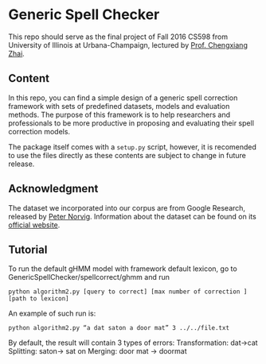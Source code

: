 # Generic Spell Checker
This repo should serve as the final project of Fall 2016 CS598 from University of Illinois at Urbana-Champaign, lectured by [Prof. Chengxiang Zhai][prof].

## Content
In this repo, you can find a simple design of a generic spell correction framework with sets of predefined datasets, models and evaluation methods. The purpose of this framework is to help researchers and professionals to be more productive in proposing and evaluating their spell correction models. 

The package itself comes with a `setup.py` script, however, it is recomended to use the files directly as these contents are subject to change in future release.

## Acknowledgment
The dataset we incorporated into our corpus are from Google Research, released by [Peter Norvig][peter]. Information about the dataset can be found on its [official website][web].

## Tutorial
To run the default gHMM model with framework default lexicon, go to GenericSpellChecker/spellcorrect/ghmm and run 
```
python algorithm2.py [query to correct] [max number of correction ] [path to lexicon]
```
An example of such run is:
```
python algorithm2.py “a dat saton a door mat” 3 ../../file.txt
```
By default, the result will contain 3 types of errors:
Transformation: dat->cat
Splitting: saton-> sat on
Merging: door mat -> doormat



[//]: # (These are reference links used in the body of this note and get stripped out when the markdown processor does its job. There is no need to format nicely because it shouldn't be seen. Thanks SO - http://stackoverflow.com/questions/4823468/store-comments-in-markdown-syntax)

   [prof]: http://czhai.cs.illinois.edu/
   [peter]: http://norvig.com/
   [web]: http://norvig.com/ngrams/
